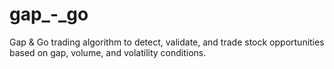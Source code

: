 # gap_-_go
Gap &amp; Go trading algorithm to detect, validate, and trade stock opportunities based on gap, volume, and volatility conditions.
